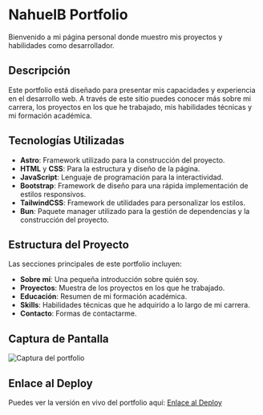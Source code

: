 # NahuelB Portfolio

Bienvenido a mi página personal donde muestro mis proyectos y habilidades como desarrollador.

## Descripción

Este portfolio está diseñado para presentar mis capacidades y experiencia en el desarrollo web. A través de este sitio puedes conocer más sobre mi carrera, los proyectos en los que he trabajado, mis habilidades técnicas y mi formación académica.

## Tecnologías Utilizadas

- **Astro**: Framework utilizado para la construcción del proyecto.
- **HTML** y **CSS**: Para la estructura y diseño de la página.
- **JavaScript**: Lenguaje de programación para la interactividad.
- **Bootstrap**: Framework de diseño para una rápida implementación de estilos responsivos.
- **TailwindCSS**: Framework de utilidades para personalizar los estilos.
- **Bun**: Paquete manager utilizado para la gestión de dependencias y la construcción del proyecto.

## Estructura del Proyecto

Las secciones principales de este portfolio incluyen:

- **Sobre mí**: Una pequeña introducción sobre quién soy.
- **Proyectos**: Muestra de los proyectos en los que he trabajado.
- **Educación**: Resumen de mi formación académica.
- **Skills**: Habilidades técnicas que he adquirido a lo largo de mi carrera.
- **Contacto**: Formas de contactarme.

## Captura de Pantalla

![Captura del portfolio](ruta/a/tu/captura.png)

## Enlace al Deploy

Puedes ver la versión en vivo del portfolio aquí: [Enlace al Deploy](https://tu-enlace-deploy)
